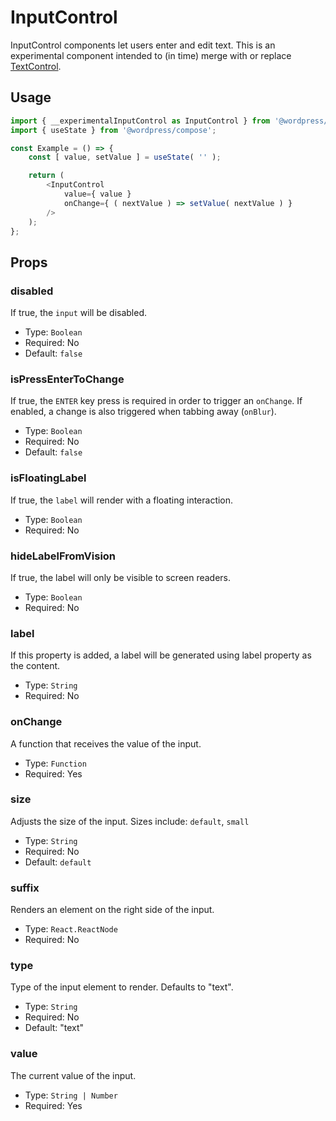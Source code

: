 # InputControl

InputControl components let users enter and edit text. This is an experimental component intended to (in time) merge with or replace [TextControl](../text-control).

## Usage

```js
import { __experimentalInputControl as InputControl } from '@wordpress/components';
import { useState } from '@wordpress/compose';

const Example = () => {
	const [ value, setValue ] = useState( '' );

	return (
		<InputControl
			value={ value }
			onChange={ ( nextValue ) => setValue( nextValue ) }
		/>
	);
};
```

## Props

### disabled

If true, the `input` will be disabled.

-   Type: `Boolean`
-   Required: No
-   Default: `false`

### isPressEnterToChange

If true, the `ENTER` key press is required in order to trigger an `onChange`. If enabled, a change is also triggered when tabbing away (`onBlur`).

-   Type: `Boolean`
-   Required: No
-   Default: `false`

### isFloatingLabel

If true, the `label` will render with a floating interaction.

-   Type: `Boolean`
-   Required: No

### hideLabelFromVision

If true, the label will only be visible to screen readers.

-   Type: `Boolean`
-   Required: No

### label

If this property is added, a label will be generated using label property as the content.

-   Type: `String`
-   Required: No

### onChange

A function that receives the value of the input.

-   Type: `Function`
-   Required: Yes

### size

Adjusts the size of the input.
Sizes include: `default`, `small`

-   Type: `String`
-   Required: No
-   Default: `default`

### suffix

Renders an element on the right side of the input.

-   Type: `React.ReactNode`
-   Required: No

### type

Type of the input element to render. Defaults to "text".

-   Type: `String`
-   Required: No
-   Default: "text"

### value

The current value of the input.

-   Type: `String | Number`
-   Required: Yes
